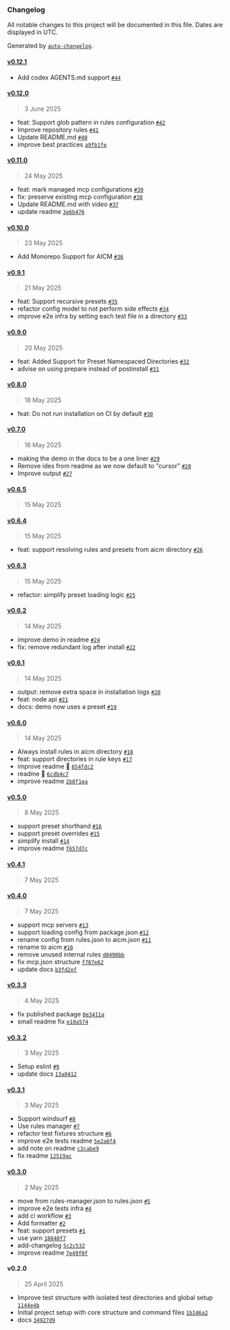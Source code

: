 ### Changelog

All notable changes to this project will be documented in this file. Dates are displayed in UTC.

Generated by [`auto-changelog`](https://github.com/CookPete/auto-changelog).

#### [v0.12.1](https://github.com/ranyitz/ai-rules/compare/v0.12.0...v0.12.1)

- Add codex AGENTS.md support [`#44`](https://github.com/ranyitz/ai-rules/pull/44)

#### [v0.12.0](https://github.com/ranyitz/ai-rules/compare/v0.11.0...v0.12.0)

> 3 June 2025

- feat: Support glob pattern in rules configuration [`#42`](https://github.com/ranyitz/ai-rules/pull/42)
- Improve repository rules [`#41`](https://github.com/ranyitz/ai-rules/pull/41)
- Update README.md [`#40`](https://github.com/ranyitz/ai-rules/pull/40)
- improve best practices [`a9fb1fe`](https://github.com/ranyitz/ai-rules/commit/a9fb1feedc1ef96fc5060e1296eb082a12c6656e)

#### [v0.11.0](https://github.com/ranyitz/ai-rules/compare/v0.10.0...v0.11.0)

> 24 May 2025

- feat: mark managed mcp configurations [`#39`](https://github.com/ranyitz/ai-rules/pull/39)
- fix: preserve existing mcp configuration [`#38`](https://github.com/ranyitz/ai-rules/pull/38)
- Update README.md with video [`#37`](https://github.com/ranyitz/ai-rules/pull/37)
- update readme [`3e6b476`](https://github.com/ranyitz/ai-rules/commit/3e6b476f626d0c8acee399dae46dbc2419ea78e8)

#### [v0.10.0](https://github.com/ranyitz/ai-rules/compare/v0.9.1...v0.10.0)

> 23 May 2025

- Add Monorepo Support for AICM [`#36`](https://github.com/ranyitz/ai-rules/pull/36)

#### [v0.9.1](https://github.com/ranyitz/ai-rules/compare/v0.9.0...v0.9.1)

> 21 May 2025

- feat: Support recursive presets [`#35`](https://github.com/ranyitz/ai-rules/pull/35)
- refactor config model to not perform side effects [`#34`](https://github.com/ranyitz/ai-rules/pull/34)
- improve e2e infra by setting each test file in a directory [`#33`](https://github.com/ranyitz/ai-rules/pull/33)

#### [v0.9.0](https://github.com/ranyitz/ai-rules/compare/v0.8.0...v0.9.0)

> 20 May 2025

- feat: Added Support for Preset Namespaced Directories [`#32`](https://github.com/ranyitz/ai-rules/pull/32)
- advise on using prepare instead of postinstall [`#31`](https://github.com/ranyitz/ai-rules/pull/31)

#### [v0.8.0](https://github.com/ranyitz/ai-rules/compare/v0.7.0...v0.8.0)

> 18 May 2025

- feat: Do not run installation on CI by default [`#30`](https://github.com/ranyitz/ai-rules/pull/30)

#### [v0.7.0](https://github.com/ranyitz/ai-rules/compare/v0.6.5...v0.7.0)

> 16 May 2025

- making the demo in the docs to be a one liner [`#29`](https://github.com/ranyitz/ai-rules/pull/29)
- Remove ides from readme as we now default to "cursor" [`#28`](https://github.com/ranyitz/ai-rules/pull/28)
- Improve output [`#27`](https://github.com/ranyitz/ai-rules/pull/27)

#### [v0.6.5](https://github.com/ranyitz/ai-rules/compare/v0.6.4...v0.6.5)

> 15 May 2025

#### [v0.6.4](https://github.com/ranyitz/ai-rules/compare/v0.6.3...v0.6.4)

> 15 May 2025

- feat: support resolving rules and presets from aicm directory [`#26`](https://github.com/ranyitz/ai-rules/pull/26)

#### [v0.6.3](https://github.com/ranyitz/ai-rules/compare/v0.6.2...v0.6.3)

> 15 May 2025

- refactor: simplify preset loading logic [`#25`](https://github.com/ranyitz/ai-rules/pull/25)

#### [v0.6.2](https://github.com/ranyitz/ai-rules/compare/v0.6.1...v0.6.2)

> 14 May 2025

- improve demo in readme [`#24`](https://github.com/ranyitz/ai-rules/pull/24)
- fix: remove redundant log after install [`#22`](https://github.com/ranyitz/ai-rules/pull/22)

#### [v0.6.1](https://github.com/ranyitz/ai-rules/compare/v0.6.0...v0.6.1)

> 14 May 2025

- output: remove extra space in installation logs [`#20`](https://github.com/ranyitz/ai-rules/pull/20)
- feat: node api [`#21`](https://github.com/ranyitz/ai-rules/pull/21)
- docs: demo now uses a preset [`#19`](https://github.com/ranyitz/ai-rules/pull/19)

#### [v0.6.0](https://github.com/ranyitz/ai-rules/compare/v0.5.0...v0.6.0)

> 14 May 2025

- Always install rules in aicm directory [`#18`](https://github.com/ranyitz/ai-rules/pull/18)
- feat: support directories in rule keys [`#17`](https://github.com/ranyitz/ai-rules/pull/17)
- improve readme 💅 [`654fdc2`](https://github.com/ranyitz/ai-rules/commit/654fdc25a72d7ed2d6d4d0a827af35500ea9d270)
- readme 💅 [`6cdb4c7`](https://github.com/ranyitz/ai-rules/commit/6cdb4c79829f3f9174405d4d8b1da0268c40d0cd)
- improve readme [`2b8f1ea`](https://github.com/ranyitz/ai-rules/commit/2b8f1eacd2be67cb2a1f26c7e6c764e687a9ac8d)

#### [v0.5.0](https://github.com/ranyitz/ai-rules/compare/v0.4.1...v0.5.0)

> 8 May 2025

- support preset shorthand [`#16`](https://github.com/ranyitz/ai-rules/pull/16)
- support preset overrides [`#15`](https://github.com/ranyitz/ai-rules/pull/15)
- simplify install [`#14`](https://github.com/ranyitz/ai-rules/pull/14)
- improve readme [`f657d7c`](https://github.com/ranyitz/ai-rules/commit/f657d7c706fd71c53c727d9e8074200cb5e593db)

#### [v0.4.1](https://github.com/ranyitz/ai-rules/compare/v0.4.0...v0.4.1)

> 7 May 2025

#### [v0.4.0](https://github.com/ranyitz/ai-rules/compare/v0.3.3...v0.4.0)

> 7 May 2025

- support mcp servers [`#13`](https://github.com/ranyitz/ai-rules/pull/13)
- support loading config from package.json [`#12`](https://github.com/ranyitz/ai-rules/pull/12)
- rename config from rules.json to aicm.json [`#11`](https://github.com/ranyitz/ai-rules/pull/11)
- rename to aicm [`#10`](https://github.com/ranyitz/ai-rules/pull/10)
- remove unused internal rules [`d0490bb`](https://github.com/ranyitz/ai-rules/commit/d0490bb1c3d3a2c4acc97bc8ca53ea6dca55c53a)
- fix mcp.json structure [`f787e62`](https://github.com/ranyitz/ai-rules/commit/f787e629fc103c23ad0cd97872e9b4fee3268268)
- update docs [`b3fd2ef`](https://github.com/ranyitz/ai-rules/commit/b3fd2efb0d5137ee089b733ca2c47a2a288101a1)

#### [v0.3.3](https://github.com/ranyitz/ai-rules/compare/v0.3.2...v0.3.3)

> 4 May 2025

- fix published package [`0e3411a`](https://github.com/ranyitz/ai-rules/commit/0e3411aa6616c8e9e4a24f4b970337205b3ed0e3)
- small readme fix [`e10a574`](https://github.com/ranyitz/ai-rules/commit/e10a574537ba29a19f508bcc9c15f049a68f71b6)

#### [v0.3.2](https://github.com/ranyitz/ai-rules/compare/v0.3.1...v0.3.2)

> 3 May 2025

- Setup eslint [`#9`](https://github.com/ranyitz/ai-rules/pull/9)
- update docs [`13a0412`](https://github.com/ranyitz/ai-rules/commit/13a0412774e382652a3a5e09b6154f09dcb87124)

#### [v0.3.1](https://github.com/ranyitz/ai-rules/compare/v0.3.0...v0.3.1)

> 3 May 2025

- Support windsurf [`#8`](https://github.com/ranyitz/ai-rules/pull/8)
- Use rules manager [`#7`](https://github.com/ranyitz/ai-rules/pull/7)
- refactor test fixtures structure [`#6`](https://github.com/ranyitz/ai-rules/pull/6)
- improve e2e tests readme [`5e2a6f4`](https://github.com/ranyitz/ai-rules/commit/5e2a6f47fe1bd8708f27ecc05b8e6a294c6cd700)
- add note on readme [`c3cabe9`](https://github.com/ranyitz/ai-rules/commit/c3cabe907629557ce013de1b7be7853a337d16db)
- fix readme [`12519ac`](https://github.com/ranyitz/ai-rules/commit/12519ac3e0bd0249487ea57813d6906031a9f052)

#### [v0.3.0](https://github.com/ranyitz/ai-rules/compare/v0.2.0...v0.3.0)

> 2 May 2025

- move from rules-manager.json to rules.json [`#5`](https://github.com/ranyitz/ai-rules/pull/5)
- improve e2e tests infra [`#4`](https://github.com/ranyitz/ai-rules/pull/4)
- add ci workflow [`#3`](https://github.com/ranyitz/ai-rules/pull/3)
- Add formatter [`#2`](https://github.com/ranyitz/ai-rules/pull/2)
- feat: support presets [`#1`](https://github.com/ranyitz/ai-rules/pull/1)
- use yarn [`18840f7`](https://github.com/ranyitz/ai-rules/commit/18840f7015ca34be383f632c34949e719d5c593a)
- add-changelog [`5c2c532`](https://github.com/ranyitz/ai-rules/commit/5c2c5327d3370b9e79a75fdecd96465be03aa76e)
- improve readme [`7e49f0f`](https://github.com/ranyitz/ai-rules/commit/7e49f0f559cbb1bcd7e18c0b965b7a11ec696b21)

#### v0.2.0

> 25 April 2025

- Improve test structure with isolated test directories and global setup [`1144e4b`](https://github.com/ranyitz/ai-rules/commit/1144e4bb8bf779acfc10b54b3acd50ee0836bdbc)
- Initial project setup with core structure and command files [`1b146a2`](https://github.com/ranyitz/ai-rules/commit/1b146a20f44532930a83dd2e201137c3731aebb9)
- docs [`34927d9`](https://github.com/ranyitz/ai-rules/commit/34927d990a471700a79299ecf26382a3765de3a9)
